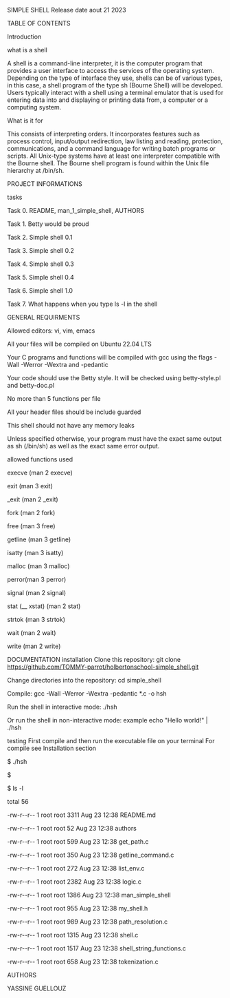 SIMPLE SHELL
Release date aout 21 2023

TABLE OF CONTENTS

Introduction

what is a shell

A shell is a command-line interpreter, it is the computer program that provides a user interface to access the services of the operating system. Depending on the type of interface they use, shells can be of various types, in this case, a shell program of the type sh (Bourne Shell) will be developed. Users typically interact with a shell using a terminal emulator that is used for entering data into and displaying or printing data from, a computer or a computing system.

What is it for

This consists of interpreting orders. It incorporates features such as process control, input/output redirection, law listing and reading, protection, communications, and a command language for writing batch programs or scripts. All Unix-type systems have at least one interpreter compatible with the Bourne shell. The Bourne shell program is found within the Unix file hierarchy at /bin/sh.

PROJECT INFORMATIONS

tasks

Task 0. README, man_1_simple_shell, AUTHORS

Task 1. Betty would be proud

Task 2. Simple shell 0.1

Task 3. Simple shell 0.2

Task 4. Simple shell 0.3

Task 5. Simple shell 0.4

Task 6. Simple shell 1.0

Task 7. What happens when you type ls -l in the shell

GENERAL REQUIRMENTS

Allowed editors: vi, vim, emacs

All your files will be compiled on Ubuntu 22.04 LTS

Your C programs and functions will be compiled with gcc using the flags -Wall -Werror -Wextra and -pedantic

Your code should use the Betty style. It will be checked using betty-style.pl and betty-doc.pl

No more than 5 functions per file

All your header files should be include guarded

This shell should not have any memory leaks

Unless specified otherwise, your program must have the exact same output as sh (/bin/sh) as well as the exact same error output.

allowed functions used

execve (man 2 execve)

exit (man 3 exit)

_exit (man 2 _exit)

fork (man 2 fork)

free (man 3 free)

getline (man 3 getline)

isatty (man 3 isatty)

malloc (man 3 malloc)

perror(man 3 perror)

signal (man 2 signal)

stat (__ xstat) (man 2 stat)

strtok (man 3 strtok)

wait (man 2 wait)

write (man 2 write)

DOCUMENTATION
installation
Clone this repository: git clone https://github.com/TOMMY-parrot/holbertonschool-simple_shell.git

Change directories into the repository: cd simple_shell

Compile: gcc -Wall -Werror -Wextra -pedantic *.c -o hsh

Run the shell in interactive mode: ./hsh

Or run the shell in non-interactive mode: example echo "Hello world!" | ./hsh

testing
First compile and then run the executable file on your terminal For compile see Installation section

$ ./hsh

$

$ ls -l

total 56

-rw-r--r-- 1 root root 3311 Aug 23 12:38 README.md

-rw-r--r-- 1 root root   52 Aug 23 12:38 authors

-rw-r--r-- 1 root root  599 Aug 23 12:38 get_path.c

-rw-r--r-- 1 root root  350 Aug 23 12:38 getline_command.c

-rw-r--r-- 1 root root  272 Aug 23 12:38 list_env.c

-rw-r--r-- 1 root root 2382 Aug 23 12:38 logic.c

-rw-r--r-- 1 root root 1386 Aug 23 12:38 man_simple_shell

-rw-r--r-- 1 root root  955 Aug 23 12:38 my_shell.h

-rw-r--r-- 1 root root  989 Aug 23 12:38 path_resolution.c

-rw-r--r-- 1 root root 1315 Aug 23 12:38 shell.c

-rw-r--r-- 1 root root 1517 Aug 23 12:38 shell_string_functions.c

-rw-r--r-- 1 root root  658 Aug 23 12:38 tokenization.c

AUTHORS

YASSINE GUELLOUZ